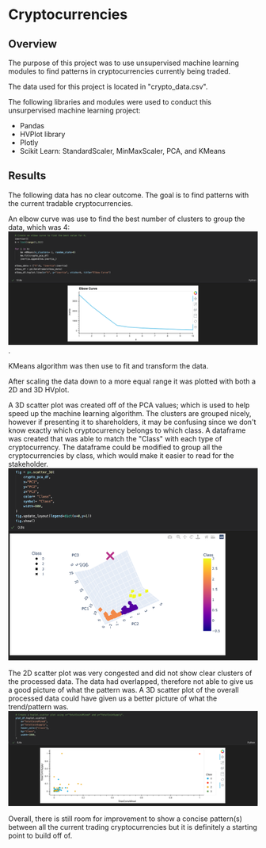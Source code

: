 # **Cryptocurrencies**

## **Overview**

The purpose of this project was to use unsupervised machine learning modules to find patterns in cryptocurrencies currently being traded. 

The data used for this project is located in "crypto_data.csv". 

The following libraries and modules were used to conduct this unsurpervised machine learning project: 
* Pandas 
* HVPlot library 
* Plotly 
* Scikit Learn: StandardScaler, MinMaxScaler, PCA, and KMeans 

## **Results** 
The following data has no clear outcome. The goal is to find patterns with the current tradable cryptocurrencies. 

An elbow curve was use to find the best number of clusters to group the data, which was 4: 
![img](https://github.com/tutran90/Cryptocurrencies/blob/main/Elbow_curve.png). 

KMeans algorithm was then use to fit and transform the data. 

After scaling the data down to a more equal range it was plotted with both a 2D and 3D HVplot. 

A 3D scatter plot was created off of the PCA values; which is used to help speed up the machine learning algorithm. The clusters are grouped nicely, however if presenting it to shareholders, it may be confusing since we don't know exactly which cryptocurrency belongs to which class. A dataframe was created that was able to match the "Class" with each type of cryptocurrency. The dataframe could be modified to group all the cryptocurrencies by class, which would make it easier to read for the stakeholder. ![img](https://github.com/tutran90/Cryptocurrencies/blob/main/3d_scatter_plot.png)

The 2D scatter plot was very congested and did not show clear clusters of the processed data. The data had overlapped, therefore not able to give us a good picture of what the pattern was. A 3D scatter plot of the overall processed data could have given us a better picture of what the trend/pattern was. 
![img](https://github.com/tutran90/Cryptocurrencies/blob/main/2D_scatter_plot.png)

Overall, there is still room for improvement to show a concise pattern(s) between all the current trading cryptocurrencies but it is definitely a starting point to build off of. 